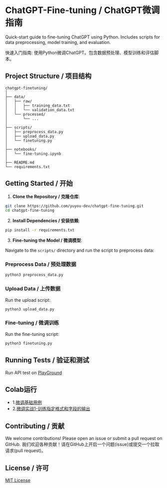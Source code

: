 # ChatGPT-Fine-tuning / ChatGPT微调指南
Quick-start guide to fine-tuning ChatGPT using Python. Includes scripts for data preprocessing, model training, and evaluation. 

快速入门指南: 使用Python微调ChatGPT。包含数据预处理、模型训练和评估脚本。

## Project Structure / 项目结构

```
chatgpt-finetuning/
│
├── data/
│   ├── raw/
│   │   ├── training_data.txt
│   │   └── validation_data.txt
│   └── processed/
│       └── ...
│
├── scripts/
│   ├── preprocess_data.py
│   ├── upload_data.py
│   └── finetuning.py
│
├── notebooks/
│   └── fine-tuning.ipynb
│
├── README.md
└── requirements.txt
```

## Getting Started / 开始

1. **Clone the Repository / 克隆仓库**:
```bash
git clone https://github.com/yuyou-dev/chatgpt-fine-tuning.git
cd chatgpt-fine-tuning
```

2. **Install Dependencies / 安装依赖**:
```bash
pip install -r requirements.txt
```

3. **Fine-tuning the Model / 微调模型**:

Navigate to the `scripts/` directory and run the script to preprocess data:

### Preprocess Data / 预处理数据
```bash
python3 preprocess_data.py
```

### Upload Data / 上传数据
Run the upload script:
```bash
python3 upload_data.py
```

### Fine-tuning / 微调训练
Run the fine-tuning script:
```bash
python3 finetuning.py
```

## Running Tests / 验证和测试

Run API test on [PlayGround](https://platform.openai.com/playground)

## Colab运行

- 1.[微调基础用例](https://colab.research.google.com/github/yuyou-dev/ChatGPT-Fine-tuning/blob/main/notebooks/fine-tuning.ipynb)
- 2.[微调实战1-训练指定格式和字段的输出](https://colab.research.google.com/github/yuyou-dev/ChatGPT-Fine-tuning/blob/main/notebooks/fine-tuning-format.ipynb)

## Contributing / 贡献

We welcome contributions! Please open an issue or submit a pull request on GitHub.
我们欢迎各种贡献！请在GitHub上开启一个问题(issue)或提交一个拉取请求(pull request)。

## License / 许可

[MIT License](LICENSE)

